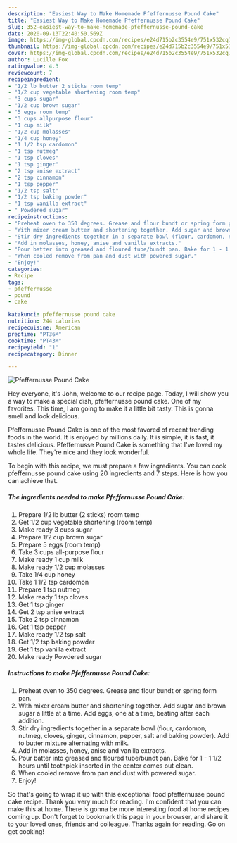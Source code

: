 ```yaml
---
description: "Easiest Way to Make Homemade Pfeffernusse Pound Cake"
title: "Easiest Way to Make Homemade Pfeffernusse Pound Cake"
slug: 352-easiest-way-to-make-homemade-pfeffernusse-pound-cake
date: 2020-09-13T22:40:50.569Z
image: https://img-global.cpcdn.com/recipes/e24d715b2c3554e9/751x532cq70/pfeffernusse-pound-cake-recipe-main-photo.jpg
thumbnail: https://img-global.cpcdn.com/recipes/e24d715b2c3554e9/751x532cq70/pfeffernusse-pound-cake-recipe-main-photo.jpg
cover: https://img-global.cpcdn.com/recipes/e24d715b2c3554e9/751x532cq70/pfeffernusse-pound-cake-recipe-main-photo.jpg
author: Lucille Fox
ratingvalue: 4.3
reviewcount: 7
recipeingredient:
- "1/2 lb butter 2 sticks room temp"
- "1/2 cup vegetable shortening room temp"
- "3 cups sugar"
- "1/2 cup brown sugar"
- "5 eggs room temp"
- "3 cups allpurpose flour"
- "1 cup milk"
- "1/2 cup molasses"
- "1/4 cup honey"
- "1 1/2 tsp cardomon"
- "1 tsp nutmeg"
- "1 tsp cloves"
- "1 tsp ginger"
- "2 tsp anise extract"
- "2 tsp cinnamon"
- "1 tsp pepper"
- "1/2 tsp salt"
- "1/2 tsp baking powder"
- "1 tsp vanilla extract"
- " Powdered sugar"
recipeinstructions:
- "Preheat oven to 350 degrees. Grease and flour bundt or spring form pan."
- "With mixer cream butter and shortening together. Add sugar and brown sugar a little at a time. Add eggs, one at a time, beating after each addition."
- "Stir dry ingredients together in a separate bowl (flour, cardomon, nutmeg, cloves, ginger, cinnamon, pepper, salt and baking powder). Add to butter mixture alternating with milk."
- "Add in molasses, honey, anise and vanilla extracts."
- "Pour batter into greased and floured tube/bundt pan. Bake for 1 - 1 1/2 hours until toothpick inserted in the center comes out clean."
- "When cooled remove from pan and dust with powered sugar."
- "Enjoy!"
categories:
- Recipe
tags:
- pfeffernusse
- pound
- cake

katakunci: pfeffernusse pound cake 
nutrition: 244 calories
recipecuisine: American
preptime: "PT36M"
cooktime: "PT43M"
recipeyield: "1"
recipecategory: Dinner

---
```



![Pfeffernusse Pound Cake](https://img-global.cpcdn.com/recipes/e24d715b2c3554e9/751x532cq70/pfeffernusse-pound-cake-recipe-main-photo.jpg)

Hey everyone, it's John, welcome to our recipe page. Today, I will show you a way to make a special dish, pfeffernusse pound cake. One of my favorites. This time, I am going to make it a little bit tasty. This is gonna smell and look delicious.



Pfeffernusse Pound Cake is one of the most favored of recent trending foods in the world. It is enjoyed by millions daily. It is simple, it is fast, it tastes delicious. Pfeffernusse Pound Cake is something that I've loved my whole life. They're nice and they look wonderful.


To begin with this recipe, we must prepare a few ingredients. You can cook pfeffernusse pound cake using 20 ingredients and 7 steps. Here is how you can achieve that.

<!--inarticleads1-->

##### The ingredients needed to make Pfeffernusse Pound Cake:

1. Prepare 1/2 lb butter (2 sticks) room temp
1. Get 1/2 cup vegetable shortening (room temp)
1. Make ready 3 cups sugar
1. Prepare 1/2 cup brown sugar
1. Prepare 5 eggs (room temp)
1. Take 3 cups all-purpose flour
1. Make ready 1 cup milk
1. Make ready 1/2 cup molasses
1. Take 1/4 cup honey
1. Take 1 1/2 tsp cardomon
1. Prepare 1 tsp nutmeg
1. Make ready 1 tsp cloves
1. Get 1 tsp ginger
1. Get 2 tsp anise extract
1. Take 2 tsp cinnamon
1. Get 1 tsp pepper
1. Make ready 1/2 tsp salt
1. Get 1/2 tsp baking powder
1. Get 1 tsp vanilla extract
1. Make ready  Powdered sugar




<!--inarticleads2-->

##### Instructions to make Pfeffernusse Pound Cake:

1. Preheat oven to 350 degrees. Grease and flour bundt or spring form pan.
1. With mixer cream butter and shortening together. Add sugar and brown sugar a little at a time. Add eggs, one at a time, beating after each addition.
1. Stir dry ingredients together in a separate bowl (flour, cardomon, nutmeg, cloves, ginger, cinnamon, pepper, salt and baking powder). Add to butter mixture alternating with milk.
1. Add in molasses, honey, anise and vanilla extracts.
1. Pour batter into greased and floured tube/bundt pan. Bake for 1 - 1 1/2 hours until toothpick inserted in the center comes out clean.
1. When cooled remove from pan and dust with powered sugar.
1. Enjoy!




So that's going to wrap it up with this exceptional food pfeffernusse pound cake recipe. Thank you very much for reading. I'm confident that you can make this at home. There is gonna be more interesting food at home recipes coming up. Don't forget to bookmark this page in your browser, and share it to your loved ones, friends and colleague. Thanks again for reading. Go on get cooking!
